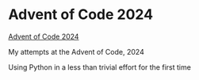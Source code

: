 # Advent of Code 2024


[Advent of Code 2024](https://adventofcode.com/2024/about)

My attempts at the Advent of Code, 2024

Using Python in a less than trivial effort for the first time